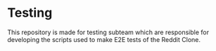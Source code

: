 # Testing
This repository is made for testing subteam which are responsible for developing the scripts used to make E2E tests of the Reddit Clone.
